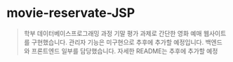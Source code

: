# movie-reservate-JSP
> 학부 데이터베이스프로그래밍 과정 기말 평가 과제로 간단한 영화 예매 웹사이트를 구현했습니다.
> 관리자 기능은 미구현으로 추후에 추가할 예정입니다.
> 백엔드와 프론트엔드 일부를 담당했습니다.
> 자세한 README는 추후에 추가할 예정
